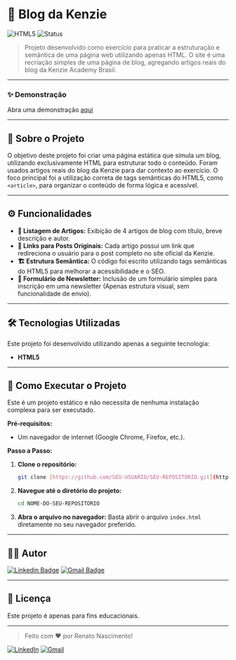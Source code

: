 # 📄 Blog da Kenzie

![HTML5](https://img.shields.io/badge/html5-%23E34F26.svg?style=for-the-badge&logo=html5&logoColor=white)
![Status](https://img.shields.io/badge/status-conclu%C3%ADdo-brightgreen?style=for-the-badge)

> Projeto desenvolvido como exercício para praticar a estruturação e semântica de uma página web utilizando apenas HTML. O site é uma recriação simples de uma página de blog, agregando artigos reais do blog da Kenzie Academy Brasil.

---

### ✨ Demonstração

Abra uma demonstração [aqui](https://blog-kenzie-academy.vercel.app/)

---

## 📖 Sobre o Projeto

O objetivo deste projeto foi criar uma página estática que simula um blog, utilizando exclusivamente HTML para estruturar todo o conteúdo. Foram usados artigos reais do blog da Kenzie para dar contexto ao exercício. O foco principal foi a utilização correta de tags semânticas do HTML5, como `<article>`, para organizar o conteúdo de forma lógica e acessível.

---

## ⚙️ Funcionalidades

- **📰 Listagem de Artigos:** Exibição de 4 artigos de blog com título, breve descrição e autor.
- **🔗 Links para Posts Originais:** Cada artigo possui um link que redireciona o usuário para o post completo no site oficial da Kenzie.
- **🏗️ Estrutura Semântica:** O código foi escrito utilizando tags semânticas do HTML5 para melhorar a acessibilidade e o SEO.
- **📧 Formulário de Newsletter:** Inclusão de um formulário simples para inscrição em uma newsletter (Apenas estrutura visual, sem funcionalidade de envio).

---

## 🛠️ Tecnologias Utilizadas

Este projeto foi desenvolvido utilizando apenas a seguinte tecnologia:

* **HTML5**

---

## 🚀 Como Executar o Projeto

Este é um projeto estático e não necessita de nenhuma instalação complexa para ser executado.

**Pré-requisitos:**
* Um navegador de internet (Google Chrome, Firefox, etc.).

**Passo a Passo:**

1.  **Clone o repositório:**
    ```bash
    git clone [https://github.com/SEU-USUARIO/SEU-REPOSITORIO.git](https://github.com/SEU-USUARIO/SEU-REPOSITORIO.git)
    ```

2.  **Navegue até o diretório do projeto:**
    ```bash
    cd NOME-DO-SEU-REPOSITORIO
    ```

3.  **Abra o arquivo no navegador:**
    Basta abrir o arquivo `index.html` diretamente no seu navegador preferido.

---

## 👨‍💻 Autor

[![Linkedin Badge](https://img.shields.io/badge/-Renato_Nascimento-blue?style=flat-square&logo=Linkedin&logoColor=white&link=https://www.linkedin.com/in/-renatonascimento/)](https://www.linkedin.com/in/-renatonascimento/)
[![Gmail Badge](https://img.shields.io/badge/-Gmail-c14438?style=flat-square&logo=Gmail&logoColor=white&link=mailto:renatonascimento2001@gmail.com)](mailto:renaotnascimento2001@gmail.com)

---

## 📝 Licença

Este projeto é apenas para fins educacionais.

---

> Feito com ❤️ por Renato Nascimento!

[![LinkedIn](https://img.shields.io/badge/LinkedIn-0077B5?style=for-the-badge&logo=linkedin&logoColor=white)](https://www.linkedin.com/in/-renatonascimento/)
[![Gmail](https://img.shields.io/badge/Gmail-D14836?style=for-the-badge&logo=gmail&logoColor=white)](mailto:renatonascimento2001@gmail.com)

